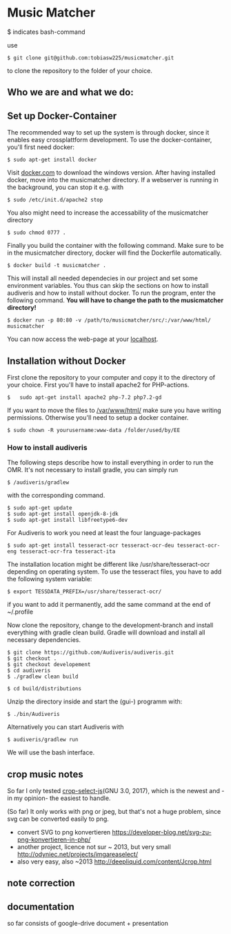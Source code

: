 # Music Matcher

$ indicates bash-command

use 

	$ git clone git@github.com:tobiasw225/musicmatcher.git
to clone the repository to the folder of your choice.	

## Who we are and what we do:

## Set up Docker-Container

The recommended way to set up the system is through docker, since it enables easy crossplattform development.
To use the docker-container, you'll first need docker:

	$ sudo apt-get install docker

Visit [docker.com](https://www.docker.com/docker-windows) to download the windows version.
After having installed docker, move into the musicmatcher directory. If a webserver is running in the background, you can stop it e.g. with 

	$ sudo /etc/init.d/apache2 stop 
	
You also might need to increase the accessability of the musicmatcher directory
	
	$ sudo chmod 0777 .

Finally you build the container with the following command. Make sure to be in the musicmatcher directory, docker will find the Dockerfile automatically.

	$ docker build -t musicmatcher .

This will install all needed dependecies in our project and set some environment variables. You thus can skip the sections on how to install audiveris and how to install without docker. To run the program, enter the following command. **You will have to change the path to the musicmatcher directory!**

	$ docker run -p 80:80 -v /path/to/musicmatcher/src/:/var/www/html/ musicmatcher

You can now access the web-page at your [localhost](http://localhost).


## Installation without Docker

First clone the repository to your computer and copy it to the directory of your choice. First you'll have to install apache2 for PHP-actions.

	$ 	sudo apt-get install apache2 php-7.2 php7.2-gd 
	
If you want to move the files to [/var/www/html/]() make sure you have writing permissions. Otherwise you'll need to setup a docker container.
	
	$ sudo chown -R yourusername:www-data /folder/used/by/EE

### How to install audiveris
The following steps describe how to install everything in order to run the OMR. It's not necessary  to install gradle, you can simply run

	$ /audiveris/gradlew

with the corresponding command.

	$ sudo apt-get update
	$ sudo apt-get install openjdk-8-jdk	
	$ sudo apt-get install libfreetype6-dev
For Audiveris to work you need at least the four language-packages

	$ sudo apt-get install tesseract-ocr tesseract-ocr-deu tesseract-ocr-eng tesseract-ocr-fra tesseract-ita

The installation location might be different like /usr/share/tesseract-ocr depending on operating system. To use the tesseract files, you have to add the following system variable:

	$ export TESSDATA_PREFIX=/usr/share/tesseract-ocr/
	
if you want to add it permanently, add the same command at the end of ~/.profile

Now clone the repository, change to the development-branch and install everything with gradle clean build. Gradle will download and install all necessary  dependencies.

	$ git clone https://github.com/Audiveris/audiveris.git
	$ git checkout .
	$ git checkout developement
	$ cd audiveris
	$ ./gradlew clean build 

	$ cd build/distributions
Unzip the directory inside and start the (gui-) programm with:  

	$ ./bin/Audiveris

Alternatively you can start Audiveris with

	$ audiveris/gradlew run 
	
We will use the bash interface.





## crop music notes

So far I only tested [crop-select-js](https://github.com/zara-4/crop-select-js)(GNU 3.0, 2017), which is the newest and - in my opinion- the easiest to handle.



(So far) It only works with png or jpeg, but that's not a huge problem, since svg can be converted easily to png.

- convert SVG to png konvertieren
https://developer-blog.net/svg-zu-png-konvertieren-in-php/
- another project, licence not sur ~ 2013, but very small
http://odyniec.net/projects/imgareaselect/
- also very easy, also ~2013
http://deepliquid.com/content/Jcrop.html


## note correction

## documentation


so far consists of google-drive document + presentation 